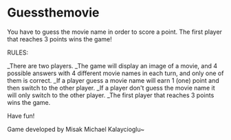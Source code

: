 # Guessthemovie

You have to guess the movie name in order to score a point. The first player that reaches 3 points wins the game!

RULES:

_There are two players. _The game will display an image of a movie, and 4 possible answers with 4 different movie names in each turn, and only one of them is correct. _If a player guess a movie name will earn 1 (one) point and then switch to the other player. _If a player don't guess the movie name it will only switch to the other player. _The first player that reaches 3 points wins the game.

Have fun!

Game developed by Misak Michael Kalaycioglu~
